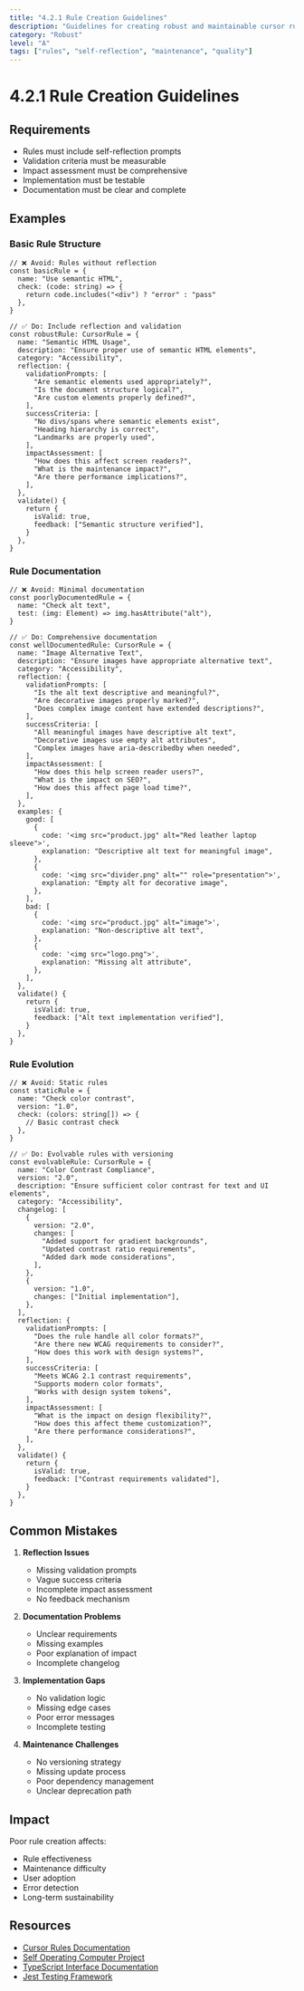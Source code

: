 ```yaml
---
title: "4.2.1 Rule Creation Guidelines"
description: "Guidelines for creating robust and maintainable cursor rules with self-reflection"
category: "Robust"
level: "A"
tags: ["rules", "self-reflection", "maintenance", "quality"]
---
```


# 4.2.1 Rule Creation Guidelines

## Requirements

- Rules must include self-reflection prompts
- Validation criteria must be measurable
- Impact assessment must be comprehensive
- Implementation must be testable
- Documentation must be clear and complete

## Examples

### Basic Rule Structure

```tsx
// ❌ Avoid: Rules without reflection
const basicRule = {
  name: "Use semantic HTML",
  check: (code: string) => {
    return code.includes("<div") ? "error" : "pass"
  },
}

// ✅ Do: Include reflection and validation
const robustRule: CursorRule = {
  name: "Semantic HTML Usage",
  description: "Ensure proper use of semantic HTML elements",
  category: "Accessibility",
  reflection: {
    validationPrompts: [
      "Are semantic elements used appropriately?",
      "Is the document structure logical?",
      "Are custom elements properly defined?",
    ],
    successCriteria: [
      "No divs/spans where semantic elements exist",
      "Heading hierarchy is correct",
      "Landmarks are properly used",
    ],
    impactAssessment: [
      "How does this affect screen readers?",
      "What is the maintenance impact?",
      "Are there performance implications?",
    ],
  },
  validate() {
    return {
      isValid: true,
      feedback: ["Semantic structure verified"],
    }
  },
}
```

### Rule Documentation

```tsx
// ❌ Avoid: Minimal documentation
const poorlyDocumentedRule = {
  name: "Check alt text",
  test: (img: Element) => img.hasAttribute("alt"),
}

// ✅ Do: Comprehensive documentation
const wellDocumentedRule: CursorRule = {
  name: "Image Alternative Text",
  description: "Ensure images have appropriate alternative text",
  category: "Accessibility",
  reflection: {
    validationPrompts: [
      "Is the alt text descriptive and meaningful?",
      "Are decorative images properly marked?",
      "Does complex image content have extended descriptions?",
    ],
    successCriteria: [
      "All meaningful images have descriptive alt text",
      "Decorative images use empty alt attributes",
      "Complex images have aria-describedby when needed",
    ],
    impactAssessment: [
      "How does this help screen reader users?",
      "What is the impact on SEO?",
      "How does this affect page load time?",
    ],
  },
  examples: {
    good: [
      {
        code: '<img src="product.jpg" alt="Red leather laptop sleeve">',
        explanation: "Descriptive alt text for meaningful image",
      },
      {
        code: '<img src="divider.png" alt="" role="presentation">',
        explanation: "Empty alt for decorative image",
      },
    ],
    bad: [
      {
        code: '<img src="product.jpg" alt="image">',
        explanation: "Non-descriptive alt text",
      },
      {
        code: '<img src="logo.png">',
        explanation: "Missing alt attribute",
      },
    ],
  },
  validate() {
    return {
      isValid: true,
      feedback: ["Alt text implementation verified"],
    }
  },
}
```

### Rule Evolution

```tsx
// ❌ Avoid: Static rules
const staticRule = {
  name: "Check color contrast",
  version: "1.0",
  check: (colors: string[]) => {
    // Basic contrast check
  },
}

// ✅ Do: Evolvable rules with versioning
const evolvableRule: CursorRule = {
  name: "Color Contrast Compliance",
  version: "2.0",
  description: "Ensure sufficient color contrast for text and UI elements",
  category: "Accessibility",
  changelog: [
    {
      version: "2.0",
      changes: [
        "Added support for gradient backgrounds",
        "Updated contrast ratio requirements",
        "Added dark mode considerations",
      ],
    },
    {
      version: "1.0",
      changes: ["Initial implementation"],
    },
  ],
  reflection: {
    validationPrompts: [
      "Does the rule handle all color formats?",
      "Are there new WCAG requirements to consider?",
      "How does this work with design systems?",
    ],
    successCriteria: [
      "Meets WCAG 2.1 contrast requirements",
      "Supports modern color formats",
      "Works with design system tokens",
    ],
    impactAssessment: [
      "What is the impact on design flexibility?",
      "How does this affect theme customization?",
      "Are there performance considerations?",
    ],
  },
  validate() {
    return {
      isValid: true,
      feedback: ["Contrast requirements validated"],
    }
  },
}
```

## Common Mistakes

1. **Reflection Issues**

   - Missing validation prompts
   - Vague success criteria
   - Incomplete impact assessment
   - No feedback mechanism

2. **Documentation Problems**

   - Unclear requirements
   - Missing examples
   - Poor explanation of impact
   - Incomplete changelog

3. **Implementation Gaps**

   - No validation logic
   - Missing edge cases
   - Poor error messages
   - Incomplete testing

4. **Maintenance Challenges**
   - No versioning strategy
   - Missing update process
   - Poor dependency management
   - Unclear deprecation path

## Impact

Poor rule creation affects:

- Rule effectiveness
- Maintenance difficulty
- User adoption
- Error detection
- Long-term sustainability

## Resources

- [Cursor Rules Documentation](https://cursor.sh/docs/rules)
- [Self Operating Computer Project](https://github.com/OthersideAI/self-operating-computer)
- [TypeScript Interface Documentation](https://www.typescriptlang.org/docs/handbook/interfaces.html)
- [Jest Testing Framework](https://jestjs.io/docs/getting-started)
